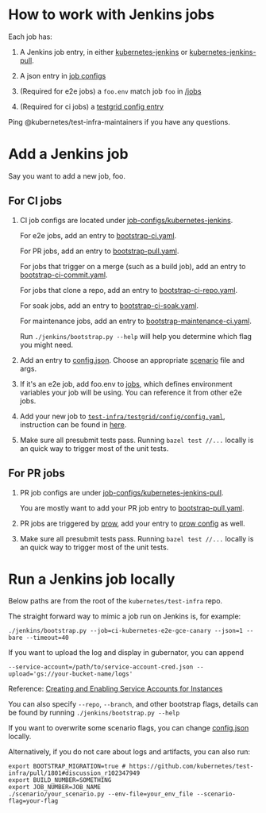 # How to work with Jenkins jobs

Each job has:

1. A Jenkins job entry, in either [kubernetes-jenkins](job-configs/kubernetes-jenkins) or [kubernetes-jenkins-pull](job-configs/kubernetes-jenkins-pull).

1. A json entry in [job configs](../jobs/config.json)

1. (Required for e2e jobs) a `foo.env` match job `foo` in [/jobs](../jobs)

1. (Required for ci jobs) a [testgrid config entry](../testgrid/config/config.yaml)

Ping @kubernetes/test-infra-maintainers if you have any questions.

# Add a Jenkins job

Say you want to add a new job, foo.

## For CI jobs

1. CI job configs are located under [job-configs/kubernetes-jenkins](job-configs/kubernetes-jenkins).
   
   For e2e jobs, add an entry to [bootstrap-ci.yaml](job-configs/kubernetes-jenkins/bootstrap-ci.yaml).
   
   For PR jobs, add an entry to [bootstrap-pull.yaml](job-configs/kubernetes-jenkins-pull/bootstrap-pull.yaml).

   For jobs that trigger on a merge (such as a build job), add an entry to [bootstrap-ci-commit.yaml](job-configs/kubernetes-jenkins/bootstrap-ci-commit.yaml).

   For jobs that clone a repo, add an entry to [bootstrap-ci-repo.yaml](job-configs/kubernetes-jenkins/bootstrap-ci-repo.yaml).

   For soak jobs, add an entry to [bootstrap-ci-soak.yaml](job-configs/kubernetes-jenkins/bootstrap-ci-soak.yaml).

   For maintenance jobs, add an entry to [bootstrap-maintenance-ci.yaml](job-configs/kubernetes-jenkins/bootstrap-maintenance-ci.yaml).

   Run `./jenkins/bootstrap.py --help` will help you determine which flag you might need.

1. Add an entry to [config.json](../jobs/config.json). Choose an appropriate [scenario](../scenarios) file and args. 

1. If it's an e2e job, add foo.env to [jobs](../jobs), which defines environment variables your job will be using. You can reference it from other e2e jobs.

1. Add your new job to [`test-infra/testgrid/config/config.yaml`](../testgrid/config/config.yaml), instruction can be found in [here](../testgrid/config/README.md).

1. Make sure all presubmit tests pass. Running `bazel test //...` locally is an quick way to trigger most of the unit tests.

## For PR jobs

1. PR job configs are under [job-configs/kubernetes-jenkins-pull](job-configs/kubernetes-jenkins-pull).

   You are mostly want to add your PR job entry to [bootstrap-pull.yaml](job-configs/kubernetes-jenkins-pull/bootstrap-pull.yaml).

1. PR jobs are triggered by [prow](../prow), add your entry to [prow config](../prow/config.yaml) as well.

1. Make sure all presubmit tests pass. Running `bazel test //...` locally is an quick way to trigger most of the unit tests.

# Run a Jenkins job locally

Below paths are from the root of the `kubernetes/test-infra` repo.

The straight forward way to mimic a job run on Jenkins is, for example:
```
./jenkins/bootstrap.py --job=ci-kubernetes-e2e-gce-canary --json=1 --bare --timeout=40
```

If you want to upload the log and display in gubernator, you can append
```
--service-account=/path/to/service-account-cred.json --upload='gs://your-bucket-name/logs'
```

Reference: [Creating and Enabling Service Accounts for Instances](https://cloud.google.com/compute/docs/access/create-enable-service-accounts-for-instances)

You can also specify `--repo`, `--branch`, and other bootstrap flags, details can be found by running `./jenkins/bootstrap.py --help`

If you want to overwrite some scenario flags, you can change [config.json](../jobs/config.json) locally.

Alternatively, if you do not care about logs and artifacts, you can also run:
```
export BOOTSTRAP_MIGRATION=true # https://github.com/kubernetes/test-infra/pull/1801#discussion_r102347949
export BUILD_NUMBER=SOMETHING
export JOB_NUMBER=JOB_NAME
./scenario/your_scenario.py --env-file=your_env_file --scenario-flag=your-flag
```

